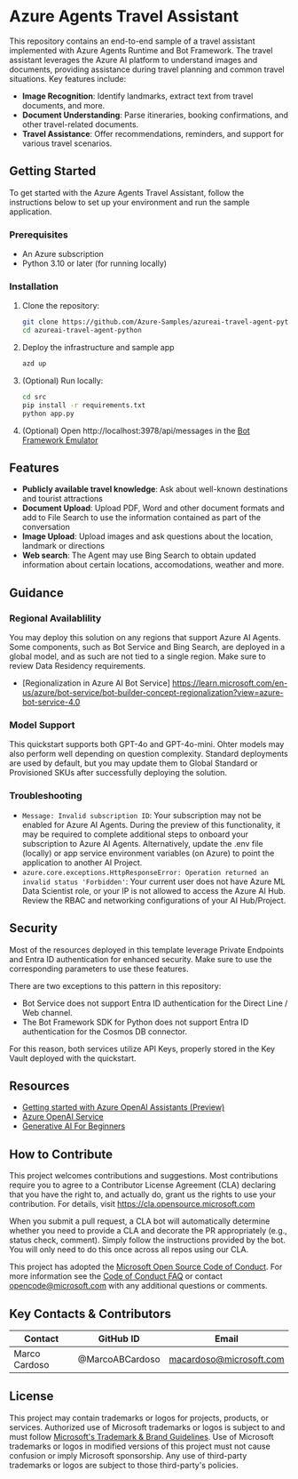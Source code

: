 # Azure Agents Travel Assistant

This repository contains an end-to-end sample of a travel assistant implemented with Azure Agents Runtime and Bot Framework. The travel assistant leverages the Azure AI platform to understand images and documents, providing assistance during travel planning and common travel situations. Key features include:

- **Image Recognition**: Identify landmarks, extract text from travel documents, and more.
- **Document Understanding**: Parse itineraries, booking confirmations, and other travel-related documents.
- **Travel Assistance**: Offer recommendations, reminders, and support for various travel scenarios.

## Getting Started

To get started with the Azure Agents Travel Assistant, follow the instructions below to set up your environment and run the sample application.

### Prerequisites

- An Azure subscription
- Python 3.10 or later (for running locally)

### Installation

1. Clone the repository:
    ```sh
    git clone https://github.com/Azure-Samples/azureai-travel-agent-python
    cd azureai-travel-agent-python
    ```

2. Deploy the infrastructure and sample app
    ```sh
    azd up
    ```

3. (Optional) Run locally:
    ```sh
    cd src
    pip install -r requirements.txt
    python app.py
    ```

4. (Optional) Open http://localhost:3978/api/messages in the [Bot Framework Emulator](https://github.com/microsoft/BotFramework-Emulator)

## Features

- **Publicly available travel knowledge**: Ask about well-known destinations and tourist attractions
- **Document Upload**: Upload PDF, Word and other document formats and add to File Search to use the information contained as part of the conversation
- **Image Upload**: Upload images and ask questions about the location, landmark or directions
- **Web search**: The Agent may use Bing Search to obtain updated information about certain locations, accomodations, weather and more.

## Guidance

### Regional Availablility

You may deploy this solution on any regions that support Azure AI Agents. Some components, such as Bot Service and Bing Search, are deployed in a global model, and as such are not tied to a single region. Make sure to review Data Residency requirements.

- [Regionalization in Azure AI Bot Service] https://learn.microsoft.com/en-us/azure/bot-service/bot-builder-concept-regionalization?view=azure-bot-service-4.0

### Model Support

This quickstart supports both GPT-4o and GPT-4o-mini. Ohter models may also perform well depending on question complexity. Standard deployments are used by default, but you may update them to Global Standard or Provisioned SKUs after successfully deploying the solution.

### Troubleshooting

- `Message: Invalid subscription ID`: Your subscription may not be enabled for Azure AI Agents. During the preview of this functionality, it may be required to complete additional steps to onboard your subscription to Azure AI Agents. Alternatively, update the .env file (locally) or app service environment variables (on Azure) to point the application to another AI Project.
- `azure.core.exceptions.HttpResponseError: Operation returned an invalid status 'Forbidden'`: Your current user does not have Azure ML Data Scientist role, or your IP is not allowed to access the Azure AI Hub. Review the RBAC and networking configurations of your AI Hub/Project.

## Security

Most of the resources deployed in this template leverage Private Endpoints and Entra ID authentication for enhanced security. Make sure to use the corresponding parameters to use these features.

There are two exceptions to this pattern in this repository:

- Bot Service does not support Entra ID authentication for the Direct Line / Web channel.
- The Bot Framework SDK for Python does not support Entra ID authentication for the Cosmos DB connector.

For this reason, both services utilize API Keys, properly stored in the Key Vault deployed with the quickstart.

## Resources

- [Getting started with Azure OpenAI Assistants (Preview)](https://learn.microsoft.com/en-us/azure/ai-services/openai/how-to/assistant)
- [Azure OpenAI Service](https://learn.microsoft.com/azure/ai-services/openai/overview)
- [Generative AI For Beginners](https://github.com/microsoft/generative-ai-for-beginners)

## How to Contribute

This project welcomes contributions and suggestions. Most contributions require you to agree to a Contributor License Agreement (CLA) declaring that you have the right to, and actually do, grant us the rights to use your contribution. For details, visit <https://cla.opensource.microsoft.com>

When you submit a pull request, a CLA bot will automatically determine whether you need to provide a CLA and decorate the PR appropriately (e.g., status check, comment). Simply follow the instructions provided by the bot. You will only need to do this once across all repos using our CLA.

This project has adopted the [Microsoft Open Source Code of Conduct](https://opensource.microsoft.com/codeofconduct/). For more information see the [Code of Conduct FAQ](https://opensource.microsoft.com/codeofconduct/faq) or contact <opencode@microsoft.com> with any additional questions or comments.

## Key Contacts & Contributors

| Contact | GitHub ID | Email |
|---------|-----------|-------|
| Marco Cardoso | @MarcoABCardoso | macardoso@microsoft.com |

## License

This project may contain trademarks or logos for projects, products, or services. Authorized use of Microsoft trademarks or logos is subject to and must follow [Microsoft's Trademark & Brand Guidelines](https://www.microsoft.com/en-us/legal/intellectualproperty/trademarks/usage/general). Use of Microsoft trademarks or logos in modified versions of this project must not cause confusion or imply Microsoft sponsorship. Any use of third-party trademarks or logos are subject to those third-party's policies.